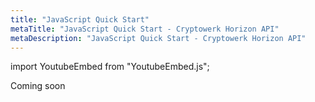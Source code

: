 ```yaml
---
title: "JavaScript Quick Start"
metaTitle: "JavaScript Quick Start - Cryptowerk Horizon API"
metaDescription: "JavaScript Quick Start - Cryptowerk Horizon API"
---
```

import YoutubeEmbed from "YoutubeEmbed.js";

Coming soon
<YoutubeEmbed link="https://www.youtube.com/embed/oznr-1-poSU" title="oznr-1-poSU" />
